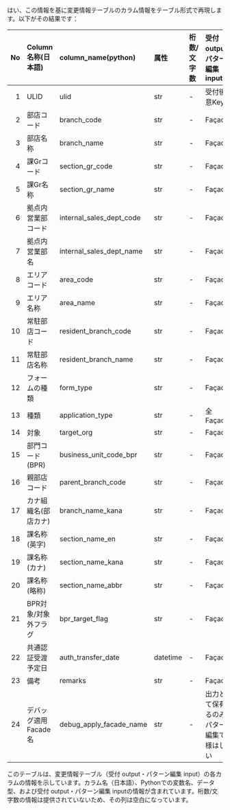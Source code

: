 はい、この情報を基に変更情報テーブルのカラム情報をテーブル形式で再現します。以下がその結果です：

| No | Column名称(日本語) | column_name(python) | 属性 | 桁数/文字数 | 受付 output・パターン編集 input |
|---:|:-------------------|:--------------------|:-----|:------------|:------------------------------|
| 1 | ULID | ulid | str | - | 受付後一意Key |
| 2 | 部店コード | branch_code | str | - | Façade |
| 3 | 部店名称 | branch_name | str | - | Façade |
| 4 | 課Grコード | section_gr_code | str | - | Façade |
| 5 | 課Gr名称 | section_gr_name | str | - | Façade |
| 6 | 拠点内営業部コード | internal_sales_dept_code | str | - | Façade |
| 7 | 拠点内営業部名 | internal_sales_dept_name | str | - | Façade |
| 8 | エリアコード | area_code | str | - | Façade |
| 9 | エリア名称 | area_name | str | - | Façade |
| 10 | 常駐部店コード | resident_branch_code | str | - | Façade |
| 11 | 常駐部店名称 | resident_branch_name | str | - | Façade |
| 12 | フォームの種類 | form_type | str | - | Façade |
| 13 | 種類 | application_type | str | - | 全Façade |
| 14 | 対象 | target_org | str | - | Façade |
| 15 | 部門コード(BPR) | business_unit_code_bpr | str | - | Façade |
| 16 | 親部店コード | parent_branch_code | str | - | Façade |
| 17 | カナ組織名(部店カナ) | branch_name_kana | str | - | Façade |
| 18 | 課名称(英字) | section_name_en | str | - | Façade |
| 19 | 課名称(カナ) | section_name_kana | str | - | Façade |
| 20 | 課名称(略称) | section_name_abbr | str | - | Façade |
| 21 | BPR対象/対象外フラグ | bpr_target_flag | str | - | Façade |
| 22 | 共通認証受渡予定日 | auth_transfer_date | datetime | - | Façade |
| 23 | 備考 | remarks | str | - | Façade |
| 24 | デバッグ適用Facade名 | debug_apply_facade_name | str | - | 出力として保有するのみ、パターン編集で仕様はしない  |
このテーブルは、変更情報テーブル（受付 output・パターン編集 input）の各カラムの情報を示しています。カラム名（日本語）、Pythonでの変数名、データ型、および受付 output・パターン編集 inputの情報が含まれています。桁数/文字数の情報は提供されていないため、その列は空白になっています。
